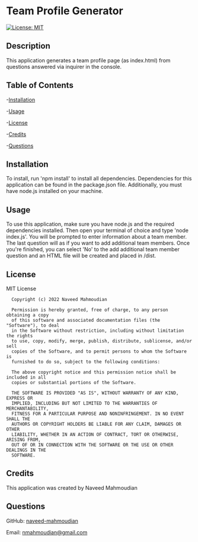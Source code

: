 # Team Profile Generator

[![License: MIT](https://img.shields.io/badge/License-MIT-yellow.svg)](https://opensource.org/licenses/MIT)

## Description

This application generates a team profile page (as index.html) from questions answered via inquirer in the console.

## Table of Contents

-[Installation](#installation)

-[Usage](#usage)

-[License](#license)

-[Credits](#credits)

-[Questions](#questions)

## Installation

To install, run 'npm install' to install all dependencies. Dependencies for this application can be found in the package.json file. Additionally, you must have node.js installed on your machine.

## Usage

To use this application, make sure you have node.js and the required dependencies installed. Then open your terminal of choice and type 'node index.js'. You will be prompted to enter information about a team member. The last question will as if you want to add additional team members. Once you're finished, you can select 'No' to the add additional team member question and an HTML file will be created and placed in /dist.

## License

MIT License

      Copyright (c) 2022 Naveed Mahmoudian

      Permission is hereby granted, free of charge, to any person obtaining a copy
      of this software and associated documentation files (the "Software"), to deal
      in the Software without restriction, including without limitation the rights
      to use, copy, modify, merge, publish, distribute, sublicense, and/or sell
      copies of the Software, and to permit persons to whom the Software is
      furnished to do so, subject to the following conditions:

      The above copyright notice and this permission notice shall be included in all
      copies or substantial portions of the Software.

      THE SOFTWARE IS PROVIDED "AS IS", WITHOUT WARRANTY OF ANY KIND, EXPRESS OR
      IMPLIED, INCLUDING BUT NOT LIMITED TO THE WARRANTIES OF MERCHANTABILITY,
      FITNESS FOR A PARTICULAR PURPOSE AND NONINFRINGEMENT. IN NO EVENT SHALL THE
      AUTHORS OR COPYRIGHT HOLDERS BE LIABLE FOR ANY CLAIM, DAMAGES OR OTHER
      LIABILITY, WHETHER IN AN ACTION OF CONTRACT, TORT OR OTHERWISE, ARISING FROM,
      OUT OF OR IN CONNECTION WITH THE SOFTWARE OR THE USE OR OTHER DEALINGS IN THE
      SOFTWARE.

## Credits

This application was created by Naveed Mahmoudian

## Questions

GitHub: [naveed-mahmoudian](https://www.github.com/naveed-mahmoudian/)

Email: nmahmoudian@gmail.com
